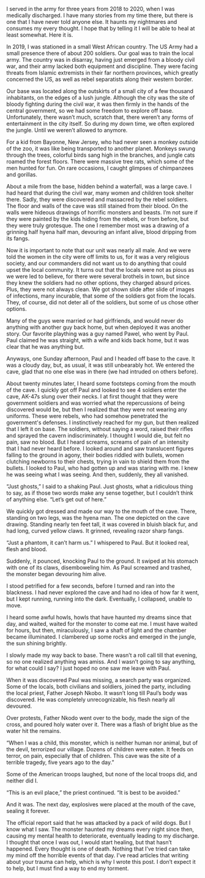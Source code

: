 I served in the army for three years from 2018 to 2020, when I was medically discharged. I have many stories from my time there, but there is one that I have never told anyone else. It haunts my nightmares and consumes my every thought. I hope that by telling it I will be able to heal at least somewhat. Here it is. 

In 2019, I was stationed in a small West African country. The US Army had a small presence there of about 200 soldiers. Our goal was to train the local army. The country was in disarray, having just emerged from a bloody civil war, and their army lacked both equipment and discipline. They were facing threats from Islamic extremists in their far northern provinces, which greatly concerned the US, as well as rebel separatists along their western border. 

Our base was located along the outskirts of a small city of a few thousand inhabitants, on the edges of a lush jungle. Although the city was the site of bloody fighting during the civil war, it was then firmly in the hands of the central government, so we had some freedom to explore off base. Unfortunately, there wasn’t much, scratch that, there weren’t any forms of entertainment in the city itself. So during my down time, we often explored the jungle. Until we weren’t allowed to anymore. 

For a kid from Bayonne, New Jersey, who had never seen a monkey outside of the zoo, it was like being transported to another planet. Monkeys swung through the trees, colorful birds sang high in the branches, and jungle cats roamed the forest floors. There were massive tree rats, which some of the men hunted for fun. On rare occasions, I caught glimpses of chimpanzees and gorillas. 

About a mile from the base, hidden behind a waterfall, was a large cave. I had heard that during the civil war, many women and children took shelter there. Sadly, they were discovered and massacred by the rebel soldiers. The floor and walls of the cave was still stained from their blood. On the walls were hideous drawings of horrific monsters and beasts. I’m not sure if they were painted by the kids hiding from the rebels, or from before, but they were truly grotesque. The one I remember most was a drawing of a grinning half hyena half man, devouring an infant alive, blood dripping from its fangs.

Now it is important to note that our unit was nearly all male. And we were told the women in the city were off limits to us, for it was a very religious society, and our commanders did not want us to do anything that could upset the local community. It turns out that the locals were not as pious as we were led to believe, for there were several brothels in town, but since they knew the soldiers had no other options, they charged absurd prices. Plus, they were not always clean. We got shown slide after slide of images of infections, many incurable, that some of the soldiers got from the locals. They, of course, did not deter all of the soldiers, but some of us chose other options. 

Many of the guys were married or had girlfriends, and would never do anything with another guy back home, but when deployed it was another story. Our favorite plaything was a guy named Pawel, who went by Paul. Paul claimed he was straight, with a wife and kids back home, but it was clear that he was anything but. 

Anyways, one Sunday afternoon, Paul and I headed off base to the cave. It was a cloudy day, but, as usual, it was still unbearably hot. We entered the cave, glad that no one else was in there (we had intruded on others before). 

About twenty minutes later, I heard some footsteps coming from the mouth of the cave. I quickly got off Paul and looked to see 4 soldiers enter the cave, AK-47s slung over their necks. I at first thought that they were government soldiers and was worried what the repercussions of being discovered would be, but then I realized that they were not wearing any uniforms. These were rebels, who had somehow penetrated the government's defenses. I instinctively reached for my gun, but then realized that I left it on base. The soldiers, without saying a word, raised their rifles and sprayed the cavern indiscriminately. I thought I would die, but felt no pain, saw no blood. But I heard screams, screams of pain of an intensity that I had never heard before. I looked around and saw translucent figures falling to the ground in agony, their bodies riddled with bullets, women clutching newborns to their chests, trying in vain to shield them from the bullets. I looked to Paul, who had gotten up and was staring with me. I knew he was seeing what I was seeing. And then, suddenly, they all vanished. 

“Just ghosts,” I said to a shaking Paul. Just ghosts, what a ridiculous thing to say, as if those two words make any sense together, but I couldn’t think of anything else. “Let’s get out of here.” 

We quickly got dressed and made our way to the mouth of the cave. There, standing on two legs, was the hyena man. The one depicted on the cave drawing. Standing nearly ten feet tall, it was covered in bluish black fur, and had long, curved yellow claws. It grinned, revealing razor sharp fangs. 

“Just a phantom, it can’t harm us.” I whispered to Paul. But it looked real, flesh and blood. 

Suddenly, it pounced, knocking Paul to the ground. It swiped at his stomach with one of its claws, disemboweling him. As Paul screamed and trashed, the monster began devouring him alive. 

I stood petrified for a few seconds, before I turned and ran into the blackness. I had never explored the cave and had no idea of how far it went, but I kept running, running into the dark. Eventually, I collapsed, unable to move. 

I heard some awful howls, howls that have haunted my dreams since that day, and waited, waited for the monster to come eat me. I must have waited for hours, but then, miraculously, I saw a shaft of light and the chamber became illuminated. I clambered up some rocks and emerged in the jungle, the sun shining brightly. 

I slowly made my way back to base. There wasn’t a roll call till that evening, so no one realized anything was amiss. And I wasn’t going to say anything, for what could I say? I just hoped no one saw me leave with Paul. 

When it was discovered Paul was missing, a search party was organized. Some of the locals, both civilians and soldiers, joined the party, including the local priest, Father Joseph Nkobo. It wasn’t long till Paul’s body was discovered. He was completely unrecognizable, his flesh nearly all devoured.

Over protests, Father Nkodo went over to the body, made the sign of the cross, and poured holy water over it. There was a flash of bright blue as the water hit the remains. 

“When I was a child, this monster, which is neither human nor animal, but of the devil, terrorized our village. Dozens of children were eaten. It feeds on terror, on pain, especially that of children. This cave was the site of a terrible tragedy, five years ago to the day.”

Some of the American troops laughed, but none of the local troops did, and neither did I. 

“This is an evil place,” the priest continued. “It is best to be avoided.” 

And it was. The next day, explosives were placed at the mouth of the cave, sealing it forever.

The official report said that he was attacked by a pack of wild dogs. But I know what I saw. The monster haunted my dreams every night since then, causing my mental health to deteriorate, eventually leading to my discharge. I thought that once I was out, I would start healing, but that hasn’t happened.  Every thought is one of death. Nothing that I’ve tried can take my mind off the horrible events of that day. I’ve read articles that writing about your trauma can help, which is why I wrote this post. I don’t expect it to help, but I must find a way to end my torment.